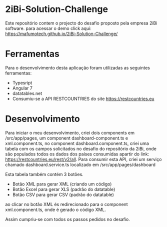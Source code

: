 # 2iBi-Solution-Challenge
Este repositório contem o projecto do desafio proposto pela empresa 2iBi software.
para acessar o demo click aqui: https://mafumotech.github.io/2iBi-Solution-Challenge/
# Ferramentas
Para o desenvolvimento desta aplicação foram utilizadas as seguintes ferramentas:
- Typesript
- Angular 7
- datatables.net
- Consumiu-se a API RESTCOUNTRIES do site https://restcountries.eu  

# Desenvolvimento
Para iniciar o meu desenvolvimento, criei dois components em /src/app/pages, um component dashboard-component.ts e xml.component.ts,
no component dashboard.component.ts, criei uma tabela com os campos solicitados no desafio do repositório da 2iBi,
onde são populados todos os dados dos países consumidas apartir do link: https://restcountries.eu/rest/v2/all.
Para consumir esta API, criei um serviço chamado dashboard.service.ts localizado em /src/app/pages/dashboard

Esta tabela também contém 3 botões. 
- Botão XML para gerar XML (criando um código)
- Botão Excel para gerar XLS (padrão do datatable)
- Botão CSV para gerar CSV (padrão do datatable)

ao clicar no botão XML és redirecionado para o component xml.component.ts, onde é gerado o código XML.

Assim cumpriu-se com todos os passos pedidos no desafio.
